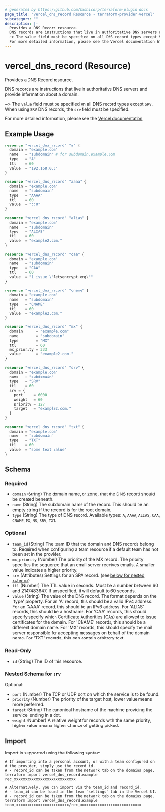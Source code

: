```yaml
---
# generated by https://github.com/hashicorp/terraform-plugin-docs
page_title: "vercel_dns_record Resource - terraform-provider-vercel"
subcategory: ""
description: |-
  Provides a DNS Record resource.
  DNS records are instructions that live in authoritative DNS servers and provide information about a domain.
  ~> The value field must be specified on all DNS record types except SRV. When using SRV DNS records, the srv field must be specified.
  For more detailed information, please see the Vercel documentation https://vercel.com/docs/concepts/projects/custom-domains#dns-records
---
```


# vercel_dns_record (Resource)

Provides a DNS Record resource.

DNS records are instructions that live in authoritative DNS servers and provide information about a domain.

~> The `value` field must be specified on all DNS record types except `SRV`. When using `SRV` DNS records, the `srv` field must be specified.

For more detailed information, please see the [Vercel documentation](https://vercel.com/docs/concepts/projects/custom-domains#dns-records)

## Example Usage

```terraform
resource "vercel_dns_record" "a" {
  domain = "example.com"
  name   = "subdomain" # for subdomain.example.com
  type   = "A"
  ttl    = 60
  value  = "192.168.0.1"
}

resource "vercel_dns_record" "aaaa" {
  domain = "example.com"
  name   = "subdomain"
  type   = "AAAA"
  ttl    = 60
  value  = "::0"
}

resource "vercel_dns_record" "alias" {
  domain = "example.com"
  name   = "subdomain"
  type   = "ALIAS"
  ttl    = 60
  value  = "example2.com."
}

resource "vercel_dns_record" "caa" {
  domain = "example.com"
  name   = "subdomain"
  type   = "CAA"
  ttl    = 60
  value  = "1 issue \"letsencrypt.org\""
}

resource "vercel_dns_record" "cname" {
  domain = "example.com"
  name   = "subdomain"
  type   = "CNAME"
  ttl    = 60
  value  = "example2.com."
}

resource "vercel_dns_record" "mx" {
  domain      = "example.com"
  name        = "subdomain"
  type        = "MX"
  ttl         = 60
  mx_priority = 333
  value       = "example2.com."
}

resource "vercel_dns_record" "srv" {
  domain = "example.com"
  name   = "subdomain"
  type   = "SRV"
  ttl    = 60
  srv = {
    port     = 6000
    weight   = 60
    priority = 127
    target   = "example2.com."
  }
}

resource "vercel_dns_record" "txt" {
  domain = "example.com"
  name   = "subdomain"
  type   = "TXT"
  ttl    = 60
  value  = "some text value"
}
```

<!-- schema generated by tfplugindocs -->
## Schema

### Required

- `domain` (String) The domain name, or zone, that the DNS record should be created beneath.
- `name` (String) The subdomain name of the record. This should be an empty string if the rercord is for the root domain.
- `type` (String) The type of DNS record. Available types: `A`, `AAAA`, `ALIAS`, `CAA`, `CNAME`, `MX`, `NS`, `SRV`, `TXT`.

### Optional

- `team_id` (String) The team ID that the domain and DNS records belong to. Required when configuring a team resource if a default [team](/providers/vercel/vercel/latest/docs#team) has not been set in the provider.
- `mx_priority` (Number) The priority of the MX record. The priority specifies the sequence that an email server receives emails. A smaller value indicates a higher priority.
- `srv` (Attributes) Settings for an SRV record. (see [below for nested schema](#nestedatt--srv))
- `ttl` (Number) The TTL value in seconds. Must be a number between 60 and 2147483647. If unspecified, it will default to 60 seconds.
- `value` (String) The value of the DNS record. The format depends on the 'type' property.
For an 'A' record, this should be a valid IPv4 address.
For an 'AAAA' record, this should be an IPv6 address.
For 'ALIAS' records, this should be a hostname.
For 'CAA' records, this should specify specify which Certificate Authorities (CAs) are allowed to issue certificates for the domain.
For 'CNAME' records, this should be a different domain name.
For 'MX' records, this should specify the mail server responsible for accepting messages on behalf of the domain name.
For 'TXT' records, this can contain arbitrary text.

### Read-Only

- `id` (String) The ID of this resource.

<a id="nestedatt--srv"></a>
### Nested Schema for `srv`

Optional:

- `port` (Number) The TCP or UDP port on which the service is to be found.
- `priority` (Number) The priority of the target host, lower value means more preferred.
- `target` (String) The canonical hostname of the machine providing the service, ending in a dot.
- `weight` (Number) A relative weight for records with the same priority, higher value means higher chance of getting picked.

## Import

Import is supported using the following syntax:

```shell
# If importing into a personal account, or with a team configured on
# the provider, simply use the record id.
# - record_id can be taken from the network tab on the domains page.
terraform import vercel_dns_record.example rec_xxxxxxxxxxxxxxxxxxxxxxxxxxxx

# Alternatively, you can import via the team_id and record_id.
# - team_id can be found in the team `settings` tab in the Vercel UI.
# - record_id can be taken from the network tab on the domains page.
terraform import vercel_dns_record.example team_xxxxxxxxxxxxxxxxxxxxxxxx/rec_xxxxxxxxxxxxxxxxxxxxxxxxxxxx
```
